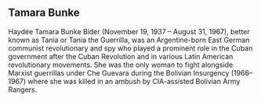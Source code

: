 ## Tamara Bunke

Haydée Tamara Bunke Bider (November 19, 1937 – August 31, 1967), better known as Tania or Tania the Guerrilla, was an Argentine-born East German communist revolutionary and spy who played a prominent role in the Cuban government after the Cuban Revolution and in various Latin American revolutionary movements. She was the only woman to fight alongside Marxist guerrillas under Che Guevara during the Bolivian Insurgency (1966–1967) where she was killed in an ambush by CIA-assisted Bolivian Army Rangers.